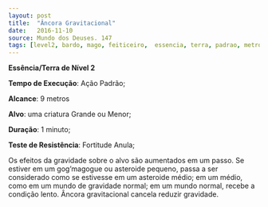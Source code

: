 ```yaml
---
layout: post
title:  "Âncora Gravitacional"
date:   2016-11-10
source: Mundo dos Deuses. 147
tags: [level2, bardo, mago, feiticeiro,  essencia, terra, padrao, metros, criatura, minuto, fortitude, anula]
---
```


**Essência/Terra de Nível 2**

**Tempo de Execução**: Ação Padrão;

**Alcance**: 9 metros

**Alvo**: uma criatura Grande ou Menor;

**Duração**: 1 minuto;

**Teste de Resistência**: Fortitude Anula;

Os efeitos da gravidade sobre o alvo são aumentados em 
um passo. Se estiver em um gog’magogue ou asteroide pequeno, passa a ser considerado como se estivesse em um asteroide 
médio; em um médio, como em um mundo de gravidade 
normal; em um mundo normal, recebe a condição lento.
Âncora gravitacional cancela reduzir gravidade.
